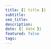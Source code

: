 ```yaml
---
title: {{ title }}
subtitle:
seo_title:
description:
date: {{ date }}
featured: false
tags:
---
```

